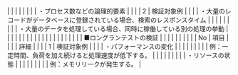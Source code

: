 |              |                                      |              |                 |              |              |              | ・プロセス数などの論理的要素                           |
|              |                                      | 2            | 検証対象例           |              |              |              | ・大量のレコードがデータベースに登録されている場合、検索のレスポンスタイム    |
|              |                                      |              |                 |              |              |              | ・大量のデータを処理している場合、同時に稼働している別の処理の挙動        |
|              |                                      |              |                 |              |              |              |                                          |
|              |                                      |              |                 |              |              |              |                                          |
|              | ■ロングランテストの検証                         |              |                 |              |              |              |                                          |
|              |                                      | No           | 項目              |              |              |              | 詳細                                       |
|              |                                      | 1            | 検証対象例           |              |              |              | ・パフォーマンスの変化                              |
|              |                                      |              |                 |              |              |              | 例：一定時間、負荷を加え続けると処理速度が低下する。               |
|              |                                      |              |                 |              |              |              | ・リソースの状態                                 |
|              |                                      |              |                 |              |              |              | 例：メモリリークが発生する。                           |
